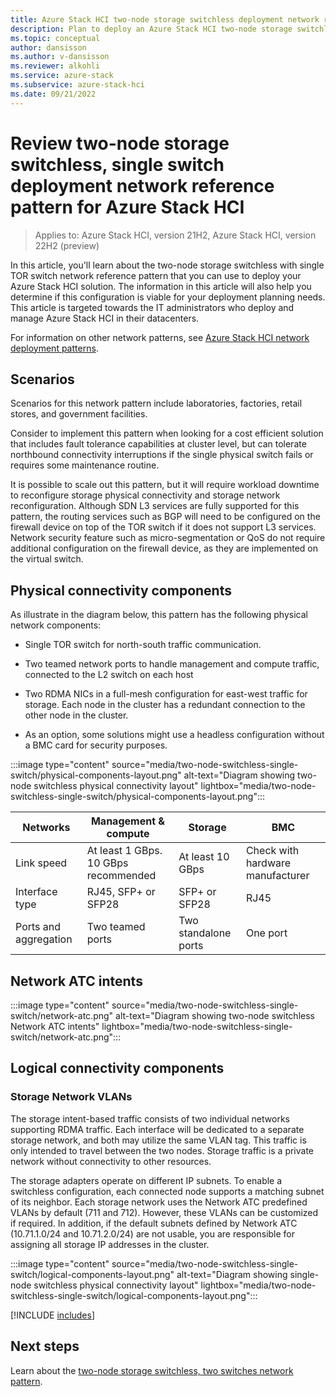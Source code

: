 ```yaml
---
title: Azure Stack HCI two-node storage switchless deployment network reference pattern
description: Plan to deploy an Azure Stack HCI two-node storage switchless network reference pattern.
ms.topic: conceptual
author: dansisson
ms.author: v-dansisson
ms.reviewer: alkohli
ms.service: azure-stack
ms.subservice: azure-stack-hci
ms.date: 09/21/2022
---
```


# Review two-node storage switchless, single switch deployment network reference pattern for Azure Stack HCI

> Applies to: Azure Stack HCI, version 21H2, Azure Stack HCI, version 22H2 (preview)

In this article, you'll learn about the two-node storage switchless with single TOR switch network reference pattern that you can use to deploy your Azure Stack HCI solution. The information in this article will also help you determine if this configuration is viable for your deployment planning needs. This article is targeted towards the IT administrators who deploy and manage Azure Stack HCI in their datacenters.

For information on other network patterns, see [Azure Stack HCI network deployment patterns](choose-network-pattern.md).

## Scenarios

Scenarios for this network pattern include laboratories, factories, retail stores, and government facilities.

Consider to implement this pattern when looking for a cost efficient solution that includes fault tolerance capabilities at cluster level, but can tolerate northbound connectivity interruptions if the single physical switch fails or requires some maintenance routine. 

It is possible to scale out this pattern, but it will require workload downtime to reconfigure storage physical connectivity and storage network reconfiguration. Although SDN L3 services are fully supported for this pattern, the routing services such as BGP will need to be configured on the firewall device on top of the TOR switch if it does not support L3 services. Network security feature such as micro-segmentation or QoS do not require additional configuration on the firewall device, as they are implemented on the virtual switch.

## Physical connectivity components

As illustrate in the diagram below, this pattern has the following physical network components:

- Single TOR switch for north-south traffic communication.

- Two teamed network ports to handle management and compute traffic, connected to the L2 switch on each host

- Two RDMA NICs in a full-mesh configuration for east-west traffic for storage. Each node in the cluster has a redundant connection to the other node in the cluster.

- As an option, some solutions might use a headless configuration without a BMC card for security purposes.

:::image type="content" source="media/two-node-switchless-single-switch/physical-components-layout.png" alt-text="Diagram showing two-node switchless physical connectivity layout" lightbox="media/two-node-switchless-single-switch/physical-components-layout.png":::

|Networks|Management & compute|Storage|BMC|
|--|--|--|--|
|Link speed|At least 1 GBps. 10 GBps recommended|At least 10 GBps|Check with hardware manufacturer|
|Interface type|RJ45, SFP+ or SFP28|SFP+ or SFP28|RJ45|
|Ports and aggregation|Two teamed ports|Two standalone ports|One port|

## Network ATC intents

:::image type="content" source="media/two-node-switchless-single-switch/network-atc.png" alt-text="Diagram showing two-node switchless Network ATC intents" lightbox="media/two-node-switchless-single-switch/network-atc.png":::

## Logical connectivity components

### Storage Network VLANs

The storage intent-based traffic consists of two individual networks supporting RDMA traffic. Each interface will be dedicated to a separate storage network, and both may utilize the same VLAN tag. This traffic is only intended to travel between the two nodes. Storage traffic is a private network without connectivity to other resources.

The storage adapters operate on different IP subnets. To enable a switchless configuration, each connected node supports a matching subnet of its neighbor. Each storage network uses the Network ATC predefined VLANs by default (711 and 712). However, these VLANs can be customized if required. In addition, if the default subnets defined by Network ATC (10.71.1.0/24 and 10.71.2.0/24) are not usable, you are responsible for assigning all storage IP addresses in the cluster.

:::image type="content" source="media/two-node-switchless-single-switch/logical-components-layout.png" alt-text="Diagram showing single-node switchless physical connectivity layout" lightbox="media/two-node-switchless-single-switch/logical-components-layout.png":::

[!INCLUDE [includes](includes/two-node-include.md)]

## Next steps

Learn about the [two-node storage switchless, two switches network pattern](two-node-switchless-two-switches.md).